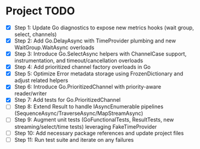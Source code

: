 # Project TODO

- [x] Step 1: Update Go diagnostics to expose new metrics hooks (wait group, select, channels)
- [x] Step 2: Add Go.DelayAsync with TimeProvider plumbing and new WaitGroup.WaitAsync overloads
- [x] Step 3: Introduce Go.SelectAsync helpers with ChannelCase support, instrumentation, and timeout/cancellation overloads
- [x] Step 4: Add prioritized channel factory overloads in Go
- [x] Step 5: Optimize Error metadata storage using FrozenDictionary and adjust related helpers
- [x] Step 6: Introduce Go.PrioritizedChannel with priority-aware reader/writer
- [x] Step 7: Add tests for Go.PrioritizedChannel
- [ ] Step 8: Extend Result to handle IAsyncEnumerable pipelines (SequenceAsync/TraverseAsync/MapStreamAsync)
- [ ] Step 9: Augment unit tests (GoFunctionalTests, ResultTests, new streaming/select/time tests) leveraging FakeTimeProvider
- [ ] Step 10: Add necessary package references and update project files
- [ ] Step 11: Run test suite and iterate on any failures
